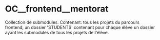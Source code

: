# OC__frontend__mentorat
Collection de submodules. Contenant: tous les projets du parcours frontend, un dossier 'STUDENTS' contenant pour chaque élève un dossier ayant les submodules de tous les projets de l'élève.
